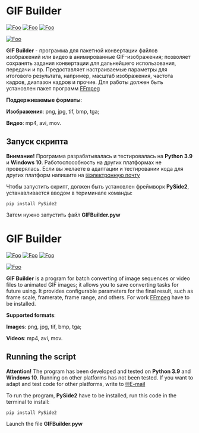# GIF Builder
[![Foo](https://img.shields.io/badge/Website-IronMesh.ru-blue.svg?style=flat-square)](https://ironmesh.ru/) 
[![Foo](https://img.shields.io/badge/Website-страница_проекта-blue.svg?style=flat-square)](https://ironmesh.ru/ru/products/22-prilozheniya/36-gif-builder) 
[![Foo](https://img.shields.io/badge/%F0%9F%AA%99-%d0%90%d0%b2%d1%82%d0%be%d1%80%d1%83%20%d0%bd%d0%b0%20%d0%ba%d0%be%d1%84%d0%b5-important.svg?style=flat-square)](https://ironmesh.ru/ru/other/support-projects) 

[![Foo](https://img.shields.io/badge/ПОДПИСАТЬСЯ-НА%20ОБНОВЛЕНИЯ-brightgreen.svg?style=social&logo=telegram&color=blue)](https://t.me/ironmesh_studio_rus)

**GIF Builder** - программа для пакетной конвертации файлов изображений или видео в анимированные GIF-изображения; позволяет сохранять задания конвертации для дальнейшего использования, передачи и пр. Предоставляет настраиваемые параметры для итогового результата, например, масштаб изображения, частота кадров, диапазон кадров и прочие. Для работы должен быть установлен пакет программ [FFmpeg](https://ffmpeg.org/download.html)

**Поддерживаемые форматы**:

  **Изображения**: png, jpg, tif, bmp, tga;

  **Видео**: mp4, avi, mov.


## Запуск скрипта

**Внимание!** Программа разрабатывалась и тестировалась на **Python 3.9** и **Windows 10**. Работоспособность на других платформах не проверялась. Если вы желаете в адаптации и тестировании кода для других платформ напишите на [✉электронную почту](mailto:products@ironmesh.ru)

Чтобы запустить скрипт, должен быть установлен фреймворк **PySide2**, устанавливается вводом в териминале команды:
```
pip install PySide2
```
Затем нужно запустить файл **GIFBuilder.pyw**


# GIF Builder
[![Foo](https://img.shields.io/badge/Website-IronMesh.ru-blue.svg?style=flat-square)](https://ironmesh.ru/) 
[![Foo](https://img.shields.io/badge/Website-Product_Page-blue.svg?style=flat-square)](https://ironmesh.ru/en/products/24-applications/37-gif-builder) 
[![Foo](https://img.shields.io/badge/%F0%9F%AA%99-Thank_the_Developer-important.svg?style=flat-square)](https://ironmesh.ru/en/other/support-projects) 

[![Foo](https://img.shields.io/badge/SUBSCRIBE-TO%20UPDATES-brightgreen.svg?style=social&logo=telegram&color=blue)](https://t.me/ironmesh_studio_rus)

**GIF Builder** is a program for batch converting of image sequences or video files to animated GIF images; it allows you to save converting tasks for future using. It provides configurable parameters for the final result, such as frame scale, framerate, frame range, and others. For work [FFmpeg](https://ffmpeg.org/download.html) have to be installed.

**Supported formats**:

  **Images**: png, jpg, tif, bmp, tga;

  **Videos**: mp4, avi, mov.


## Running the script

**Attention!** The program has been developed and tested on **Python 3.9** and **Windows 10**. Running on other platforms has not been tested. If you want to adapt and test code for other platforms, write to [✉E-mail](mailto:products@ironmesh.ru)

To run the program, **PySide2** have to be installed, run this code in the terminal to install:
```
pip install PySide2
```
Launch the file **GIFBuilder.pyw**
